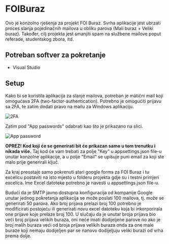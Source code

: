 # FOIBuraz
Ovo je konzolno rješenja za projekt FOI Buraz. Svrha aplikacije jest ubrzati proces slanja pojedinačnih mailova u obliku parova (Mali buraz + Veliki buraz).
Također, cilj projekta jest smanjiti spam na službene mailove poput referade, studentskog zbora, itd.


## Potreban softver za pokretanje 
- Visual Studio

## Setup
Kako bi se koristila aplikacija za slanje mailova, potreban je matični mail koji omogućava 2FA (two-factor-authentication). Potrebno je omogućiti prijavu sa 2FA, te zatim dodati pravo na mailu za Windows aplikaciju.

![2FA](https://user-images.githubusercontent.com/72978858/194953244-14e87676-dcda-4628-8ef3-d54bf6754b6b.png)

Zatim pod "App passwords" odabrati kao što je prikazano na slici.

![App password](https://user-images.githubusercontent.com/72978858/194953482-0d3ade3c-0e96-4004-8f49-cd824828b67f.png)

**OPREZ! Kod koji će se generirati bit će prikazan samo u tom trenutku i nikada više.**
Taj kod će vam trebati za polje "Key" u appsettings.json file-u unutar konzolne aplikacije, a u polje "Email" se upisuje puni email za koji ste malo prije generirali ključ.

Za kraj preostaje samo pokrenuti stari google forms za FOI Buraz i tu excelicu postaviti na isto mjesto u folderu projekta gdje su i testni primjeri excelica.
Ime Excel datoteke potrebno je navesti u appsettings.json file-u.

Budući da je SMTP javno dostupna konfiguracija od kompanije Google unutar jednog pokretanja aplikacija se može poslati 100 mailova, tj. može se generirati 50 parova. Ako broj prijava prelazi broj 100 potrebno je modificirati postojeću ili generirati novu excel datoteku koja bi inkorporirala one prijave koje prelaze broj 100. U slučaju da je unutar broja prijava bio veći broj prijava velikih buraza, oni neće imati dodijeljene parove no ako je broj malih buraza veći od broja prijava velikih buraza onda za one male buraze koji nemaju dodijeljen par se nanovo dodijeljuju veliki burazi od vrha prema dolje.
